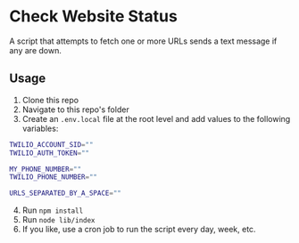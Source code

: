 # Check Website Status

A script that attempts to fetch one or more URLs sends a text message if any are down.

## Usage

1. Clone this repo
2. Navigate to this repo's folder
3. Create an `.env.local` file at the root level and add values to the following variables:

```sh
TWILIO_ACCOUNT_SID=""
TWILIO_AUTH_TOKEN=""

MY_PHONE_NUMBER=""
TWILIO_PHONE_NUMBER=""

URLS_SEPARATED_BY_A_SPACE=""
```

4. Run `npm install`
5. Run `node lib/index`
6. If you like, use a cron job to run the script every day, week, etc.
